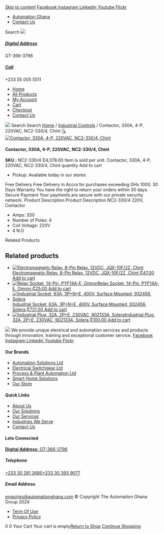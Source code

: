 [Skip to content](https://store.automationghana.com/product/contactor-nc2-330-4-chint/#content)
[ Facebook ](https://www.facebook.com/automationgh/) [ Instagram ](https://www.instagram.com/automationgh/) [ Linkedin ](https://www.linkedin.com/company/the-automation-ghana-limited/) [ Youtube ](https://www.youtube.com/channel/UCurrRDUSm5oIW39VXjn1u0w) [ Flickr ](https://www.flickr.com/photos/181794037@N07/)
  * [ Automation Ghana ](https://automationghana.com)
  * [ Contact Us ](https://store.automationghana.com/contact/)


Search
[ ![](https://store.automationghana.com/wp-content/uploads/2024/04/Website-TAGG-Logo-BLUE.png) ](https://store.automationghana.com/)
[ ](https://maps.app.goo.gl/m4xeaagWCNbLk4jM6)
#####  [ Digital Address ](https://maps.app.goo.gl/m4xeaagWCNbLk4jM6)
GT-366-3796 
[ ](tel:+233550055511)
#####  [ Call ](tel:+233550055511)
+233 55 005 5511 
  * [Home](https://store.automationghana.com/)
  * [All Products](https://store.automationghana.com/shop/)
  * [My Account](https://store.automationghana.com/my-account/)
  * [Cart](https://store.automationghana.com/cart/)
  * [Checkout](https://store.automationghana.com/checkout/)
  * [Contact Us](https://store.automationghana.com/contact/)


[![](https://store.automationghana.com/wp-content/uploads/2024/04/AutomationGhana_logo_white.png)](https://store.automationghana.com)
Search
Search
[Home](https://store.automationghana.com) / [Industrial Controls](https://store.automationghana.com/product-category/industrial-controls/) / Contactor, 330A, 4-P, 220VAC, NC2-330/4, Chint
[🔍](https://store.automationghana.com/product/contactor-nc2-330-4-chint/)
[![Contactor, 330A, 4-P, 220VAC, NC2-330/4, Chint](https://store.automationghana.com/wp-content/uploads/2020/04/nc2-265-4.jpg)](https://store.automationghana.com/wp-content/uploads/2020/04/nc2-265-4.jpg)
####  Contactor, 330A, 4-P, 220VAC, NC2-330/4, Chint 
**SKU :** NC2-330/4 
₵4,078.00
Item is sold per unit.
Contactor, 330A, 4-P, 220VAC, NC2-330/4, Chint quantity
Add to cart
  * Pickup: Available today in our stores


Free Delivery 
Free Delivery in Accra for purchases exceeding GHs 1000. 
30 Days Warranty 
You have the right to return your orders within 30 days. 
Secure Payment 
Your payments are secure with our private security network. 
Product Description
Product Description
NC2-330/4 220V, Contactor 
  * Amps: 330
  * Number of Poles: 4
  * Coil Voltage: 220V
  * 4 N.O


Related Products 
## Related products
  * [![Electromagnetic Relay, 8-Pin Relay, 12VDC, JQX-10F/2Z, Chint](https://store.automationghana.com/wp-content/uploads/2020/04/11-Pin-Relay-JQX-10F_3Z-220VAC-Chint-2-300x300.jpg)Electromagnetic Relay, 8-Pin Relay, 12VDC, JQX-10F/2Z, Chint ₵47.00 ](https://store.automationghana.com/product/8-pin-relay-jqx-10f-2z-12vdc-chint/)
[Add to cart](https://store.automationghana.com/product/contactor-nc2-330-4-chint/?add-to-cart=1602)
  * [![Relay Socket, 14-Pin, PYF14A-E, Omron](https://store.automationghana.com/wp-content/uploads/2020/04/14-Pin-Relay-Socket-PTF14A-E-Omron.jpg)Relay Socket, 14-Pin, PYF14A-E, Omron ₵25.00 ](https://store.automationghana.com/product/14-pin-relay-socket-pyf14a-e-omron/)
[Add to cart](https://store.automationghana.com/product/contactor-nc2-330-4-chint/?add-to-cart=1598)
  * [![Industrial Socket, 63A, 3P+N+E, 400V, Surface Mounted, 932456, Solera](https://store.automationghana.com/wp-content/uploads/2020/04/932456.png)Industrial Socket, 63A, 3P+N+E, 400V, Surface Mounted, 932456, Solera ₵721.00 ](https://store.automationghana.com/product/surface-mounted-socket-932456-solera/)
[Add to cart](https://store.automationghana.com/product/contactor-nc2-330-4-chint/?add-to-cart=1537)
  * [![Industrial Plug, 32A, 2P+E, 230VAC, 902133A, Solera](https://store.automationghana.com/wp-content/uploads/2020/04/industrial-plug-3-pin-300x300.jpg)Industrial Plug, 32A, 2P+E, 230VAC, 902133A, Solera ₵100.00 ](https://store.automationghana.com/product/industrial-plug-902133a-solera/)
[Add to cart](https://store.automationghana.com/product/contactor-nc2-330-4-chint/?add-to-cart=1522)


![](https://store.automationghana.com/wp-content/uploads/2024/04/AutomationGhana_logo_white.png)
We provide unique electrical and automation services and products through innovation, training and exceptional customer service.
[ Facebook ](https://www.facebook.com/automationgh/) [ Instagram ](https://www.instagram.com/automationgh/) [ Linkedin ](https://www.linkedin.com/company/the-automation-ghana-limited/) [ Youtube ](https://www.youtube.com/channel/UCurrRDUSm5oIW39VXjn1u0w) [ Flickr ](https://www.flickr.com/photos/181794037@N07/)
#### Our Brands
  * [ Automation Solutions Ltd ](https://store.automationghana.com/product/contactor-nc2-330-4-chint/)
  * [ Electrical Switchgear Ltd ](https://store.automationghana.com/product/contactor-nc2-330-4-chint/)
  * [ Process & Plant Automation Ltd ](https://store.automationghana.com/product/contactor-nc2-330-4-chint/)
  * [ Smart Home Solutions ](https://store.automationghana.com/product/contactor-nc2-330-4-chint/)
  * [ Our Store ](https://store.automationghana.com/product/contactor-nc2-330-4-chint/)


#### Quick Links
  * [ About Us ](https://store.automationghana.com/product/contactor-nc2-330-4-chint/)
  * [ Our Solutions ](https://store.automationghana.com/product/contactor-nc2-330-4-chint/)
  * [ Our Services ](https://store.automationghana.com/product/contactor-nc2-330-4-chint/)
  * [ Industries We Serve ](https://store.automationghana.com/product/contactor-nc2-330-4-chint/)
  * [ Contact Us ](https://store.automationghana.com/product/contactor-nc2-330-4-chint/)


#### Lets Connected
[**Digital Address:** GT-366-3796](https://maps.app.goo.gl/m4xeaagWCNbLk4jM6)
#####  Telephone 
[ +233 30 281 2680](tel:+233302812680)[+233 30 393 9077](https://store.automationghana.com/product/contactor-nc2-330-4-chint/+233303939077)
#####  Email Address 
enquiries@automationghana.com 
© Copyright The Automation Ghana Group 2024
  * [ Term Of Use ](https://store.automationghana.com/product/contactor-nc2-330-4-chint/)
  * [ Privacy Policy ](https://store.automationghana.com/product/contactor-nc2-330-4-chint/)


0
0
Your Cart
Your cart is empty[Return to Shop](https://store.automationghana.com/shop/)
[Continue Shopping](https://store.automationghana.com/product/contactor-nc2-330-4-chint/)
